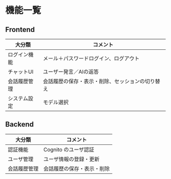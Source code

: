 # 機能一覧

## Frontend

| 大分類       | コメント                                         |
| ------------ | ------------------------------------------------ |
| ログイン機能 | メール＋パスワードログイン、ログアウト           |
| チャットUI   | ユーザー発言／AIの返答                           |
| 会話履歴管理 | 会話履歴の保存・表示・削除、セッションの切り替え |
| システム設定 | モデル選択                                       |

## Backend

| 大分類       | コメント                   |
| ------------ | -------------------------- |
| 認証機能     | Cognito のユーザ認証       |
| ユーザ管理   | ユーザ情報の登録・更新     |
| 会話履歴管理 | 会話履歴の保存・表示・削除 |
